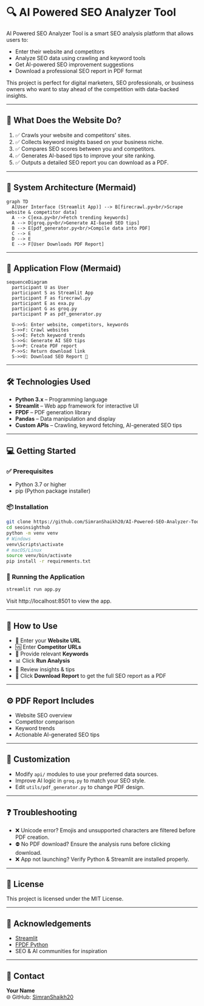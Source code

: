 # 🔍 AI Powered SEO Analyzer Tool

AI Powered SEO Analyzer Tool is a smart SEO analysis platform that allows users to:

- Enter their website and competitors
- Analyze SEO data using crawling and keyword tools
- Get AI-powered SEO improvement suggestions
- Download a professional SEO report in PDF format

This project is perfect for digital marketers, SEO professionals, or business owners who want to stay ahead of the competition with data-backed insights.

---

## 🚀 What Does the Website Do?

1. ✅ Crawls your website and competitors' sites.
2. ✅ Collects keyword insights based on your business niche.
3. ✅ Compares SEO scores between you and competitors.
4. ✅ Generates AI-based tips to improve your site ranking.
5. ✅ Outputs a detailed SEO report you can download as a PDF.

---

## 🧠 System Architecture (Mermaid)

```mermaid
graph TD
  A[User Interface (Streamlit App)] --> B[firecrawl.py<br/>Scrape website & competitor data]
  A --> C[exa.py<br/>Fetch trending keywords]
  A --> D[groq.py<br/>Generate AI-based SEO tips]
  B --> E[pdf_generator.py<br/>Compile data into PDF]
  C --> E
  D --> E
  E --> F[User Downloads PDF Report]
```

---

## 🔁 Application Flow (Mermaid)

```mermaid
sequenceDiagram
  participant U as User
  participant S as Streamlit App
  participant F as firecrawl.py
  participant E as exa.py
  participant G as groq.py
  participant P as pdf_generator.py

  U->>S: Enter website, competitors, keywords
  S->>F: Crawl websites
  S->>E: Fetch keyword trends
  S->>G: Generate AI SEO tips
  S->>P: Create PDF report
  P->>S: Return download link
  S->>U: Download SEO Report 📄
```

---

## 🛠️ Technologies Used

- **Python 3.x** – Programming language
- **Streamlit** – Web app framework for interactive UI
- **FPDF** – PDF generation library
- **Pandas** – Data manipulation and display
- **Custom APIs** – Crawling, keyword fetching, AI-generated SEO tips

---

## 💻 Getting Started

### ✅ Prerequisites

- Python 3.7 or higher
- pip (Python package installer)

### 📦 Installation

```bash
git clone https://github.com/SimranShaikh20/AI-Powered-SEO-Analyzer-Tool.git
cd seoinsighthub
python -m venv venv
# Windows
venv\Scripts\activate
# macOS/Linux
source venv/bin/activate
pip install -r requirements.txt
```

### 🚀 Running the Application

```bash
streamlit run app.py
```

Visit http://localhost:8501 to view the app.

---

## 📝 How to Use

- 🔗 Enter your **Website URL**
- 🆚 Enter **Competitor URLs**
- 🔑 Provide relevant **Keywords**
- 📊 Click **Run Analysis**
- 🤖 Review insights & tips
- 📄 Click **Download Report** to get the full SEO report as a PDF

---

## ⚙️ PDF Report Includes

- Website SEO overview
- Competitor comparison
- Keyword trends
- Actionable AI-generated SEO tips

---

## 🔧 Customization

- Modify `api/` modules to use your preferred data sources.
- Improve AI logic in `groq.py` to match your SEO style.
- Edit `utils/pdf_generator.py` to change PDF design.

---

## ❓ Troubleshooting

- ❌ Unicode error? Emojis and unsupported characters are filtered before PDF creation.
- ⛔ No PDF download? Ensure the analysis runs before clicking download.
- ❌ App not launching? Verify Python & Streamlit are installed properly.

---

## 📄 License

This project is licensed under the MIT License.

---

## 🙏 Acknowledgements

- [Streamlit](https://streamlit.io/)
- [FPDF Python](https://pyfpdf.github.io/)
- SEO & AI communities for inspiration

---

## 👤 Contact

**Your Name**  
🌐 GitHub: [SimranShaikh20](https://github.com/SimranShaikh20)
